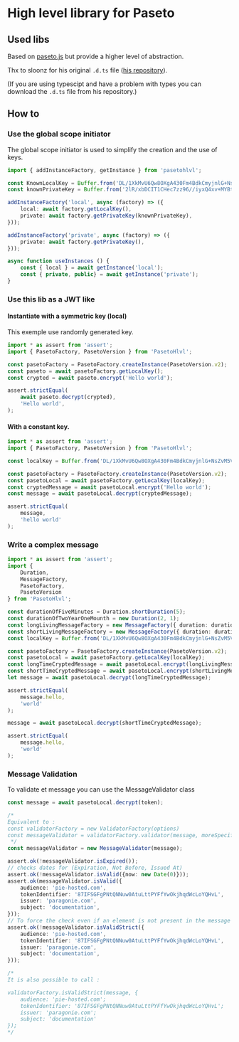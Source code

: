# High level library for Paseto

## Used libs 

Based on [paseto.js](https://www.npmjs.com/package/paseto.js) but provide a higher level of abstraction.

Thx to sloonz for his original `.d.ts` file ([his repository](https://github.com/sloonz/paseto.js)).

(If you are using typescipt and have a problem with types you can download the `.d.ts` file from his repository.)

## How to

### Use the global scope initiator

The global scope initiator is used to simplify the creation and the use of keys.

```typescript
import { addInstanceFactory, getInstance } from 'pasetohlvl';

const KnownLocalKey = Buffer.from('DL/1XkMvU6Qw8OXgA430Fm4BdkCmyjnlG+NsZvM5VCc=', 'base64');
const knownPrivateKey = Buffer.from('2lR/xbDCIT1CHec7zz96//iyxQ4xv+MYBtrOVV11k6gPo8OLG1+o+07E+ZwIBI72wA4DD7A+7GwebzCL0fwWkw==', 'base64');

addInstanceFactory('local', async (factory) => ({
    local: await factory.getLocalKey(),
    private: await factory.getPrivateKey(knownPrivateKey),
}));

addInstanceFactory('private', async (factory) => ({
    private: await factory.getPrivateKey(),
}));

async function useInstances () {
    const { local } = await getInstance('local');
    const { private, public} = await getInstance('private');
}
```

### Use this lib as a JWT like

#### Instantiate with a symmetric key (local)

This exemple use randomly generated key.

```typescript
import * as assert from 'assert';
import { PasetoFactory, PasetoVersion } from 'PasetoHlvl';

const pasetoFactory = PasetoFactory.createInstance(PasetoVersion.v2);
const paseto = await pasetoFactory.getLocalKey();
const crypted = await paseto.encrypt('Hello world');

assert.strictEqual(
    await paseto.decrypt(crypted),
    'Hello world',
);
```

#### With a constant key.

```typescript
import * as assert from 'assert';
import { PasetoFactory, PasetoVersion } from 'PasetoHlvl';

const localKey = Buffer.from('DL/1XkMvU6Qw8OXgA430Fm4BdkCmyjnlG+NsZvM5VCc=', 'base64');

const pasetoFactory = PasetoFactory.createInstance(PasetoVersion.v2);
const pasetoLocal = await pasetoFactory.getLocalKey(localKey);
const cryptedMessage = await pasetoLocal.encrypt('Hello world');
const message = await pasetoLocal.decrypt(cryptedMessage);

assert.strictEqual(
    message,
    'hello world'
);
```

### Write a complex message

```typescript
import * as assert from 'assert';
import {
    Duration,
    MessageFactory,
    PasetoFactory,
    PasetoVersion
} from 'PasetoHlvl';

const durationOfFiveMinutes = Duration.shortDuration(5);
const durationOfTwoYearOneMounth = new Duration(2, 1);
const longLivingMessageFactory = new MessageFactory({ duration: durationOfTwoYearOneMounth });
const shortLivingMessageFactory = new MessageFactory({ duration: durationOfFiveMinutes });
const localKey = Buffer.from('DL/1XkMvU6Qw8OXgA430Fm4BdkCmyjnlG+NsZvM5VCc=', 'base64');

const pasetoFactory = PasetoFactory.createInstance(PasetoVersion.v2);
const pasetoLocal = await pasetoFactory.getLocalKey(localKey);
const longTimeCryptedMessage = await pasetoLocal.encrypt(longLivingMessageFactory.createMessage({hello: 'world'}));
const shortTimeCryptedMessage = await pasetoLocal.encrypt(shortLivingMessageFactory.createMessage({hello: 'world'}));
let message = await pasetoLocal.decrypt(longTimeCryptedMessage);

assert.strictEqual(
    message.hello,
    'world'
);

message = await pasetoLocal.decrypt(shortTimeCryptedMessage);

assert.strictEqual(
    message.hello,
    'world'
);

```

### Message Validation

To validate et message you can use the MessageValidator class

```typescript
const message = await pasetoLocal.decrypt(token);

/*
Equivalent to :
const validatorFactory = new ValidatorFactory(options)
const messageValidator = validatorFactory.validator(message, moreSpecificOptions)
 */
const messageValidator = new MessageValidator(message);

assert.ok(!messageValidator.isExpired());
// checks dates for (Expiration, Not Before, Issued At)
assert.ok(!messageValidator.isValid({now: new Date(0)}));
assert.ok(messageValidator.isValid({
    audience: 'pie-hosted.com',
    tokenIdentifier: '87IFSGFgPNtQNNuw0AtuLttPYFfYwOkjhqdWcLoYQHvL',
    issuer: 'paragonie.com',
    subject: 'documentation',
}));
// To force the check even if an element is not present in the message (does not apply to expire)
assert.ok(!messageValidator.isValidStrict({
    audience: 'pie-hosted.com',
    tokenIdentifier: '87IFSGFgPNtQNNuw0AtuLttPYFfYwOkjhqdWcLoYQHvL',
    issuer: 'paragonie.com',
    subject: 'documentation',
}));

/*
It is also possible to call :

validatorFactory.isValidStrict(message, {
    audience: 'pie-hosted.com';
    tokenIdentifier: '87IFSGFgPNtQNNuw0AtuLttPYFfYwOkjhqdWcLoYQHvL';
    issuer: 'paragonie.com';
    subject: 'documentation'
});
*/
```
